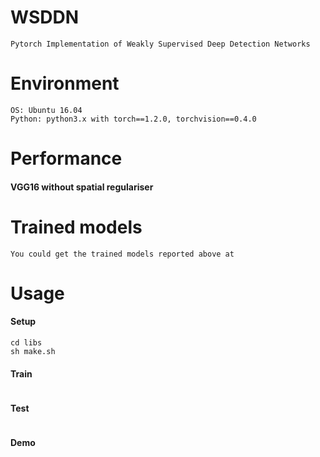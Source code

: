 # WSDDN
```
Pytorch Implementation of Weakly Supervised Deep Detection Networks
```

# Environment
```
OS: Ubuntu 16.04
Python: python3.x with torch==1.2.0, torchvision==0.4.0
```

# Performance
#### VGG16 without spatial regulariser

# Trained models
```
You could get the trained models reported above at 

```

# Usage
#### Setup
```
cd libs
sh make.sh
```
#### Train
```
```
#### Test
```
```
#### Demo
```
```